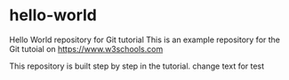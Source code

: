 # hello-world
Hello World repository for Git tutorial
This is an example repository for the Git tutoial on https://www.w3schools.com

This repository is built step by step in the tutorial.
change text for test 
